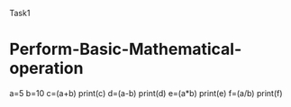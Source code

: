 Task1
# Perform-Basic-Mathematical-operation
a=5
b=10
c=(a+b)
print(c)
d=(a-b)
print(d)
e=(a*b)
print(e)
f=(a/b)
print(f)

